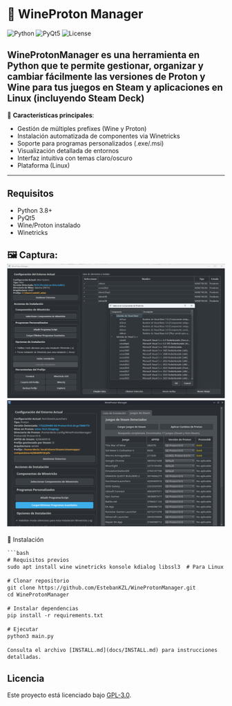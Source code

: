 # 🍷 WineProton Manager  

![Python](https://img.shields.io/badge/python-3.8+-blue.svg)
![PyQt5](https://img.shields.io/badge/PyQt5-5.15+-green.svg)
![License](https://img.shields.io/badge/license-GPLv3-orange.svg)

## **WineProtonManager es una herramienta en Python que te permite gestionar, organizar y cambiar fácilmente las versiones de Proton y Wine para tus juegos en Steam y aplicaciones en Linux (incluyendo Steam Deck)**  

🔧 **Características principales**:  
- Gestión de múltiples prefixes (Wine y Proton)  
- Instalación automatizada de componentes via Winetricks  
- Soporte para programas personalizados (.exe/.msi)
- Visualización detallada de entornos  
- Interfaz intuitiva con temas claro/oscuro
- Plataforma (Linux)  

---
## Requisitos
- Python 3.8+
- PyQt5
- Wine/Proton instalado
- Winetricks

🖼️ **Captura**:  
![Screenshot](docs/screenshot-01.png)
![Screenshot](docs/screenshot-02.png)
---
🚀 Instalación  

    ```bash
    # Requisitos previos
    sudo apt install wine winetricks konsole kdialog libssl3  # Para Linux
    
    # Clonar repositorio
    git clone https://github.com/EstebanKZL/WineProtonManager.git
    cd WineProtonManager
    
    # Instalar dependencias
    pip install -r requirements.txt
    
    # Ejecutar
    python3 main.py
    
    Consulta el archivo [INSTALL.md](docs/INSTALL.md) para instrucciones detalladas.

## Licencia
Este proyecto está licenciado bajo [GPL-3.0](LICENSE).
